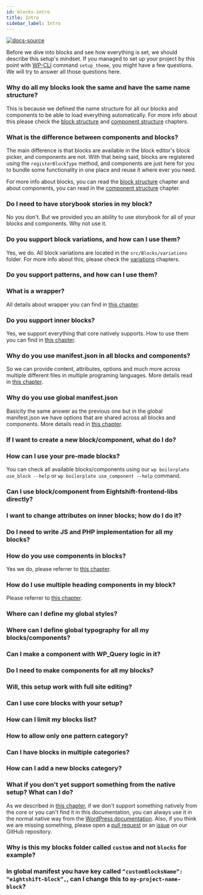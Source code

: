 ```yaml
---
id: blocks-intro
title: Intro
sidebar_label: Intro
---
```


[![docs-source](https://img.shields.io/badge/source-eigthshift--frontend--libs-yellow?style=for-the-badge&logo=javascript&labelColor=2a2a2a)](https://github.com/infinum/eightshift-frontend-libs/tree/develop/blocks/init/src/blocks/)

Before we dive into blocks and see how everything is set, we should describe this setup's mindset.
If you managed to set up your project by this point with [WP-CLI](wp-cli) command `setup_theme`, you might have a few questions. We will try to answer all those questions here.

### Why do all my blocks look the same and have the same name structure?

This is because we defined the name structure for all our blocks and components to be able to load everything automatically. For more info about this please check the [block structure](block-structure) and [component structure](blocks-component-structure) chapters.

### What is the difference between components and blocks?

The main difference is that blocks are available in the block editor's block picker, and components are not. With that being said, blocks are registered using the `registerBlockType` method, and components are just here for you to bundle some functionality in one place and reuse it where ever you need.

For more info about blocks, you can read the [block structure](block-structure) chapter and about components, you can read in the [component structure](blocks-component-structure) chapter.

### Do I need to have storybook stories in my block?

No you don't. But we provided you an ability to use storybook for all of your blocks and components. Why not use it.

### Do you support block variations, and how can I use them?

Yes, we do. All block variations are located in the `src/Blocks/variations` folder. For more info about this, please check the [variations](blocks-variations) chapters.

### Do you support patterns, and how can I use them?

### What is a wrapper?

All details about wrapper you can find in [this chapter](blocks-wrapper).

### Do you support inner blocks?

Yes, we support everything that core natively supports. How to use them you can find in [this chapter](block-manifest).

### Why do you use manifest.json in all blocks and components?

So we can provide content, attributes, options and much more across multiple different files in multiple programing languages. More details read in [this chapter](block-manifest).

### Why do you use global manifest.json

Basicity the same answer as the previous one but in the global manifest.json we have options that are shared across all blocks and components. More details read in [this chapter](blocks-global-manifest).

### If I want to create a new block/component, what do I do?

### How can I use your pre-made blocks?

You can check all available blocks/components using our `wp boilerplate use_block --help` or `wp boilerplate use_component --help` command.

### Can I use block/component from Eightshift-frontend-libs directly?

### I want to change attributes on inner blocks; how do I do it?

### Do I need to write JS and PHP implementation for all my blocks?

### How do you use components in blocks?

Yes we do, please referrer to [this chapter](blocks-component-in-block).

### How do I use multiple heading components in my block?

Please referrer to [this chapter](blocks-component-in-block).

### Where can I define my global styles?

### Where can I define global typography for all my blocks/components?

### Can I make a component with WP_Query logic in it?

### Do I need to make components for all my blocks?

### Will, this setup work with full site editing?

### Can I use core blocks with your setup?

### How can I limit my blocks list?

### How to allow only one pattern category?

### Can I have blocks in multiple categories?

### How can I add a new blocks category?

### What if you don't yet support something from the native setup? What can I do?

As we described in [this chapter](blocks), if we don't support something natively from the core or you can't find it in this documentation, you can always use it in the normal native way from the [WordPress documentation](https://developer.wordpress.org/block-editor/tutorials/block-tutorial/). Also, if you think we are missing something, please open a [pull request](https://github.com/infinum/eightshift-frontend-libs/pulls) or an [issue](https://github.com/infinum/eightshift-frontend-libs/issues) on our GitHub repository.

### Why is this my blocks folder called `custom` and not `blocks` for example?

### In global manifest you have key called `“customBlocksName”: “eightshift-block”,`, can I change this to `my-project-name-block`?
